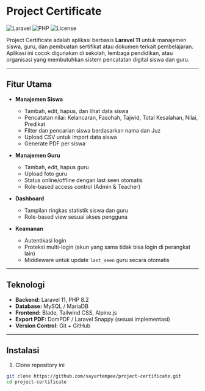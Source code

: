 # Project Certificate

![Laravel](https://img.shields.io/badge/Laravel-11-red?style=flat-square)
![PHP](https://img.shields.io/badge/PHP-8.2-blue?style=flat-square)
![License](https://img.shields.io/badge/License-MIT-green?style=flat-square)

Project Certificate adalah aplikasi berbasis **Laravel 11** untuk manajemen siswa, guru, dan pembuatan sertifikat atau dokumen terkait pembelajaran. Aplikasi ini cocok digunakan di sekolah, lembaga pendidikan, atau organisasi yang membutuhkan sistem pencatatan digital siswa dan guru.

---

## Fitur Utama

- **Manajemen Siswa**
  - Tambah, edit, hapus, dan lihat data siswa
  - Pencatatan nilai: Kelancaran, Fasohah, Tajwid, Total Kesalahan, Nilai, Predikat
  - Filter dan pencarian siswa berdasarkan nama dan Juz
  - Upload CSV untuk import data siswa
  - Generate PDF per siswa

- **Manajemen Guru**
  - Tambah, edit, hapus guru
  - Upload foto guru
  - Status online/offline dengan last seen otomatis
  - Role-based access control (Admin & Teacher)

- **Dashboard**
  - Tampilan ringkas statistik siswa dan guru
  - Role-based view sesuai akses pengguna

- **Keamanan**
  - Autentikasi login
  - Proteksi multi-login (akun yang sama tidak bisa login di perangkat lain)
  - Middleware untuk update `last_seen` guru secara otomatis

---

## Teknologi

- **Backend:** Laravel 11, PHP 8.2
- **Database:** MySQL / MariaDB
- **Frontend:** Blade, Tailwind CSS, Alpine.js
- **Export PDF:** DomPDF / Laravel Snappy (sesuai implementasi)
- **Version Control:** Git + GitHub

---

## Instalasi

1. Clone repository ini

```bash
git clone https://github.com/sayurtempee/project-certificate.git
cd project-certificate
